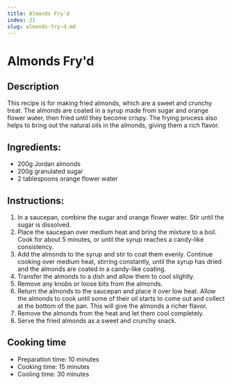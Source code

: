 ```yaml
---
title: Almonds Fry'd
index: 21
slug: almonds-fry-d.md
---
```


# Almonds Fry'd

## Description
This recipe is for making fried almonds, which are a sweet and crunchy treat. The almonds are coated in a syrup made from sugar and orange flower water, then fried until they become crispy. The frying process also helps to bring out the natural oils in the almonds, giving them a rich flavor.

## Ingredients:
- 200g Jordan almonds
- 200g granulated sugar
- 2 tablespoons orange flower water

## Instructions:
1. In a saucepan, combine the sugar and orange flower water. Stir until the sugar is dissolved.
2. Place the saucepan over medium heat and bring the mixture to a boil. Cook for about 5 minutes, or until the syrup reaches a candy-like consistency.
3. Add the almonds to the syrup and stir to coat them evenly. Continue cooking over medium heat, stirring constantly, until the syrup has dried and the almonds are coated in a candy-like coating.
4. Transfer the almonds to a dish and allow them to cool slightly.
5. Remove any knobs or loose bits from the almonds.
6. Return the almonds to the saucepan and place it over low heat. Allow the almonds to cook until some of their oil starts to come out and collect at the bottom of the pan. This will give the almonds a richer flavor.
7. Remove the almonds from the heat and let them cool completely.
8. Serve the fried almonds as a sweet and crunchy snack.

## Cooking time
- Preparation time: 10 minutes
- Cooking time: 15 minutes
- Cooling time: 30 minutes